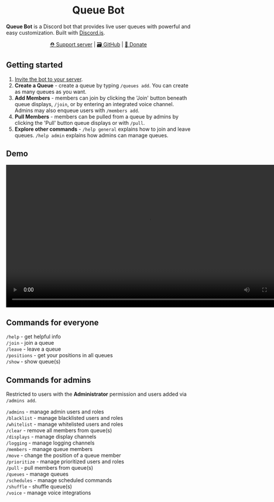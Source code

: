 <div align="center">
   <h1>Queue Bot</h1>
</div>

**Queue Bot** is a Discord bot that provides live user queues with powerful and easy customization.
Built with [Discord.js](https://discord.js.org/).

<p align="center">
  <a href="https://discord.gg/RbmfnP3">⛑️ Support server</a> | 
  <a href="https://github.com/ArrowM/Queue-Bot">🗃️ GitHub</a> | 
  <a href="https://www.buymeacoffee.com/Arroww">💖 Donate</a>
</p>

## Getting started

1. [Invite the bot to your server](https://discord.com/oauth2/authorize?client_id=679018301543677959).
2. **Create a Queue** - create a queue by typing `/queues add`. You can create as many queues as you want.
3. **Add Members** - members can join by clicking the 'Join' button beneath queue displays, `/join`, or by entering an
   integrated voice channel. Admins may also enqueue users with `/members add`.
4. **Pull Members** - members can be pulled from a queue by admins by clicking the 'Pull' button queue displays or
   with `/pull`.
5. **Explore other commands** - `/help general` explains how to join and leave queues. `/help admin` explains how admins
   can manage queues.

## Demo

<div align="center">
   <video src="https://github.com/ArrowM/Queue-Bot/assets/42418080/157a3864-dfe9-421e-a0ba-9784b5092e64" width="778"></video>
</div>

## Commands for everyone

`/help` - get helpful info  
`/join` - join a queue  
`/leave` - leave a queue  
`/positions` - get your positions in all queues  
`/show` - show queue(s)  

## Commands for admins

Restricted to users with the **Administrator** permission and users added via `/admins add`.

`/admins` - manage admin users and roles  
`/blacklist` - manage blacklisted users and roles  
`/whitelist` - manage whitelisted users and roles  
`/clear` - remove all members from queue(s)  
`/displays` - manage display channels  
`/logging` - manage logging channels  
`/members` - manage queue members  
`/move` - change the position of a queue member  
`/prioritize` - manage prioritized users and roles  
`/pull` - pull members from queue(s)  
`/queues` - manage queues  
`/schedules` - manage scheduled commands  
`/shuffle` - shuffle queue(s)  
`/voice` - manage voice integrations  
